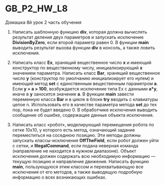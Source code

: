 # GB_P2_HW_L8
Домашка 8й урок 2 часть обучения

1. Написать шаблонную функцию <b>div</b>, которая должна вычислять результат деления двух
параметров и запускать исключение <b>DivisionByZero</b>, если второй параметр равен 0. В
функции <b>main</b> выводить результат вызова функции <b>div</b> в консоль, а также ловить исключения.

2. Написать класс <b>Ex</b>, хранящий вещественное число <b>x</b> и имеющий конструктор по
вещественному числу, инициализирующий <b>x</b> значением параметра. Написать класс <b>Bar</b>,
хранящий вещественное число <b>y</b> (конструктор по умолчанию инициализирует его нулем) и
имеющий метод <b>set</b> с единственным вещественным параметром <b>a</b>. Если <b>y + a > 100</b>,
возбуждается исключение типа Ex с данными <b>a*y</b>, иначе в <b>y</b> заносится значение <b>a</b>. В функции
<b>main</b> завести переменную класса <b>Bar</b> и в цикле в блоке <b>try</b> вводить с клавиатуры целое n.
Использовать его в качестве параметра метода <b>set</b> до тех пор, пока не будет введено 0. В
обработчике исключения выводить сообщение об ошибке, содержащее данные объекта
исключения.

3. Написать класс «робот», моделирующий перемещения робота по сетке 10x10, у которого есть
метод, означающий задание переместиться на соседнюю позицию. Эти методы должны
запускать классы-исключения <b>OffTheField</b>, если робот должен уйти с сетки, и <b>IllegalCommand</b>,
если подана неверная команда (направление не находится в нужном диапазоне). Объект
исключения должен содержать всю необходимую информацию — текущую позицию и
направление движения. Написать функцию <b>main</b>, пользующуюся этим классом и
перехватывающую все исключения от его методов, а также выводящую подробную
информацию о всех возникающих ошибках.
